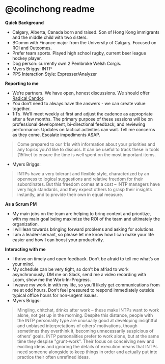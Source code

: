 # @colinchong readme
**Quick Background**
* Calgary, Alberta, Canada born and raised. Son of Hong Kong immigrants and the middle child with two sisters.
* BComm with Finance major from the University of Calgary. Focused on ROI and Outcomes.
* Prefer team sports. Played high school rugby, current beer league hockey player.
* Dog person: currently own 2 Pembroke Welsh Corgis.
* Myers Briggs: INTP
* PPS Interaction Style: Expresser/Analyzer

**Reporting to me**
* We’re partners. We have open, honest discussions. We should offer [Radical Candor](https://www.radicalcandor.com/our-approach/).
* You don’t need to always have the answers - we can create value together.
* 1:1’s. We’ll meet weekly at first and adjust the cadence as appropriate after a few months. The primary purpose of these sessions will be on professional development, bi-directional feedback, and reviewing performance. Updates on tactical activities can wait. Tell me concerns as they come. Escalate impediments ASAP.
> Come prepared to our 1:1s with information about your priorities and any topics you'd like to discuss. It can be useful to track these in tools (15five) to ensure the time is well spent on the most important items.
* Myers Briggs:
> INTPs have a very tolerant and flexible style, characterized by an openness to logical suggestions and relative freedom for their subordinates. But this freedom comes at a cost – INTP managers have very high standards, and they expect others to grasp their insights instantly, and to provide their own in equal measure.

**As a Scrum PM**
* My main jobs on the team are helping to bring context and prioritize, with my main goal being maximize the ROI of the team and ultimately the organization.
* I will lean towards bringing forward problems and asking for solutions.
* I am a leader-servant, so please let me know how I can make your life easier and how I can boost your productivity.

**Interacting with me**
* I thrive on timely and open feedback. Don’t be afraid to tell me what’s on your mind.
* My schedule can be very tight, so don't be afriad to work asynchronously. DM me on Slack, send me a video recording with Loom, show me the Work-In-Progress.
* I weave my work in with my life, so you'll likely get communications from me at odd hours. Don't feel pressured to respond immediately outside typical office hours for non-urgent issues.
* Myers Briggs:
> Mingling, chitchat, drinks after work – these make INTPs want to work alone, not get up in the morning. Despite this distance, people with the INTP personality type are unusually good at developing insightful and unbiased interpretations of others’ motivations, though sometimes they overthink it, becoming unnecessarily suspicious of others’ goals.
INTP personalities prefer to work alone, but at the same time they despise "grunt-work". Their focus on conceiving new and exciting ideas and ignoring the details of execution means that INTPs need someone alongside to keep things in order and actually put into practice their often unrefined ideas.
